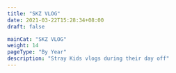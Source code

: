 ```yaml
---
title: "SKZ VLOG"
date: 2021-03-22T15:28:34+08:00
draft: false

mainCat: "SKZ VLOG"
weight: 14
pageType: "By Year"
description: "Stray Kids vlogs during their day off"
---
```

